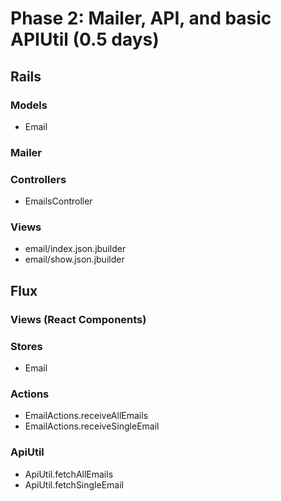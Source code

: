 # Phase 2: Mailer, API, and basic APIUtil (0.5 days)

## Rails
### Models
* Email

### Mailer

### Controllers
* EmailsController

### Views
* email/index.json.jbuilder
* email/show.json.jbuilder

## Flux
### Views (React Components)


### Stores
* Email

### Actions
* EmailActions.receiveAllEmails
* EmailActions.receiveSingleEmail

### ApiUtil
* ApiUtil.fetchAllEmails
* ApiUtil.fetchSingleEmail
